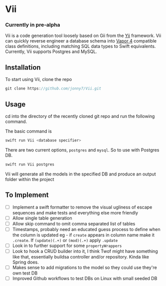 # Vii

### Currently in pre-alpha

Vii is a code generation tool loosely based on Gii from the [Yii](https://github.com/yiisoft/yii2) framework. Vii can quickly reverse engineer a database schema into [Vapor 4](https://github.com/vapor) compatible class definitions, including matching SQL data types to Swift equivalents. Currently, Vii supports Postgres and MySQL. 

## Installation
To start using Vii, clone the repo

```swift
git clone https://github.com/jonny7/Vii.git
```

## Usage
cd into the directory of the recently cloned git repo and run the following command.

The basic command is
```swift
swift run Vii <database specifier>
```

There are two current options, `postgres` and `mysql`. 
So to use with Postgres DB.

```swift
swift run Vii postgres
```

Vii will generate all the models in the specified DB and produce an output folder within the project

## To Implement

- [ ] Implement a swift formatter to remove the visual ugliness of escape sequences and make tests and everything else more friendly
- [ ] Allow single table generation
- [ ] Allow skip command to omit comma separated list of tables
- [ ] Timestamps, probably need an educated guess process to define when the column is updated eg - if `create` appears in column name make it `.create`. If `(update)(.+)` or `(mod)(.+)` apply `.update`
- [ ] Look in to further support for some `propertyWrappers`
- [ ] Look to hook a CRUD builder into it, I think Twof might have something like that, essentially buildsa controller and/or repository. Kinda like Spring does.
- [ ] Makes sense to add migrations to the model so they could use they're own test DB
- [ ] Improved Github workflows to test DBs on Linux with small seeded DB
